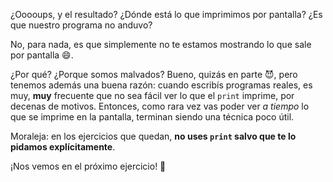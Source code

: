 ¿Ooooups, y el resultado? ¿Dónde está lo que imprimimos por pantalla? ¿Es que nuestro programa no anduvo?

No, para nada, es que simplemente no te estamos mostrando lo que sale por pantalla :smile:.

¿Por qué? ¿Porque somos malvados? Bueno, quizás en parte :smiling_imp:, pero tenemos además una buena razón: cuando escribís programas reales, es muy, **muy** frecuente que no sea fácil ver lo que el `print` imprime, por decenas de motivos. Entonces, como rara vez vas poder ver _a tiempo_ lo que se imprime en la pantalla, terminan siendo una técnica poco útil.

Moraleja: en los ejercicios que quedan, **no uses `print` salvo que te lo pidamos explícitamente**.

¡Nos vemos en el próximo ejercicio! :eyes:
